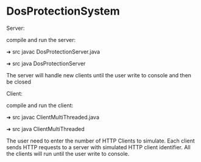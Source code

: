 # DosProtectionSystem

Server:

compile and run the server:

➜  src javac DosProtectionServer.java

➜  src java DosProtectionServer   

The server will handle new clients until the user write to console and then be closed

Client:

compile and run the client:

➜  src javac ClientMultiThreaded.java

➜  src java ClientMultiThreaded     

The user need to enter the number of HTTP Clients to simulate.
Each client sends HTTP requests to a server with simulated HTTP client identifier.
All the clients will run until the user write to console.
